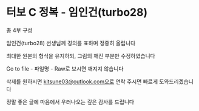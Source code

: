 # 터보 C 정복 - 임인건(turbo28)
총 4부 구성

임인건(turbo28) 선생님께 경의를 표하며 정중히 올립니다

최대한 원본의 형식을 유지하되, 그림의 깨진 부분만 수정하였습니다

Go to file - 파일명 - Raw로 보시면 깨지지 않습니다

삭제를 원하시면 kitsune03@outlook.com으로 연락 주시면 빠르게 도와드리겠습니다

정말 좋은 글에 마음에서 우러나오는 깊은 감사를 드립니다
